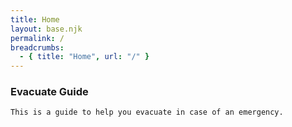```yaml
---
title: Home
layout: base.njk
permalink: /
breadcrumbs:
  - { title: "Home", url: "/" }
---
```


### Evacuate Guide

```
This is a guide to help you evacuate in case of an emergency.
```
